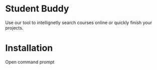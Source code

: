 # Student Buddy
Use our tool to intellignetly search courses online or quickly finish your projects.

# Installation

Open command prompt 
